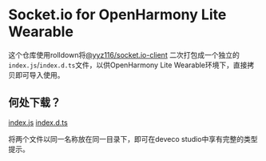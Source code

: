 # Socket.io for OpenHarmony Lite Wearable

这个仓库使用rolldown将[@yyz116/socket.io-client](https://ohpm.openharmony.cn/#/cn/detail/@yyz116%2Fsocket.io-client)
二次打包成一个独立的`index.js`/`index.d.ts`文件，以供OpenHarmony Lite Wearable环境下，直接拷贝即可导入使用。

## 何处下载？

[index.js](entry/src/main/js/MainAbility/socket/index.js)
[index.d.ts](entry/src/main/js/MainAbility/socket/index.d.ts)

将两个文件以同一名称放在同一目录下，即可在deveco studio中享有完整的类型提示。
